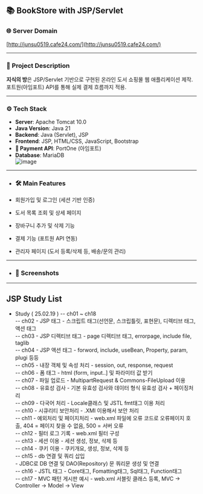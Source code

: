 ## 📚 BookStore with JSP/Servlet
### 🌐 Server Domain  
[http://junsu0519.cafe24.com/](http://junsu0519.cafe24.com/)

---

### 📝 Project Description

**지식의 방**은 JSP/Servlet 기반으로 구현된 온라인 도서 쇼핑몰 웹 애플리케이션 제작.   
포트원(아임포트) API를 통해 실제 결제 흐름까지 적용.  

---

### ⚙️ Tech Stack
- **Server**: Apache Tomcat 10.0  
- **Java Version**: Java 21  
- **Backend**: Java (Servlet), JSP  
- **Frontend**: JSP, HTML/CSS, JavaScript, Bootstrap
- **🔹 Payment API**: PortOne (아임포트)
- **Database**: MariaDB  
![image](https://github.com/user-attachments/assets/a456d5e9-649c-4a5a-a1f8-0a5be935c0cb)

---

- ### 🛠️ Main Features

- 회원가입 및 로그인 (세션 기반 인증)  
- 도서 목록 조회 및 상세 페이지  
- 장바구니 추가 및 삭제 기능  
- 결제 기능 (포트원 API 연동)  
- 관리자 페이지 (도서 등록/삭제 등, 배송/문의 관리)  

---

- ### 📸 Screenshots 

---

## JSP Study List
- Study ( 25.02.19 )
-- ch01 ~ ch18<br>
-- ch02 - JSP 태그 - 스크립트 태그(선언문, 스크립틀릿, 표현문), 디렉티브 태그, 액션 태그<br>
-- ch03 - JSP 디렉티브 태그 - page 디렉티브 태그, errorpage, include file, taglib<br>
-- ch04 - JSP 액션 태그 - forword, include, useBean, Property, param, plugi 등등<br>
-- ch05 - 내장 객체 및 속성 처리 - session, out, response, request<br>
-- ch06 - 폼 태그 - html (form, input..] 및 파라미터 값 받기<br>
-- ch07 - 파일 업로드 - MultipartRequest & Commons-FileUpload 이용 <br>
-- ch08 - 유효성 검사 - 기본 유효성 검사와 데이터 형식 유효성 검사 + 페이징처리<br>
-- ch09 - 다국어 처리 - Locale클래스 및 JSTL fmt태그 이용 처리<br>
-- ch10 - 시큐리티 보안처리 - .XMl 이용해서 보안 처리<br> 
-- ch11 - 예외처리 및 페이지처리 - web.xml 파일에 오류 코드로 오류페이지 호출, 404 = 페이지 찾을 수 없음, 500 = 서버 오류<br>
-- ch12 - 필터 로그 기록 - web.xml 필터 구성<br>
-- ch13 - 세션 이용 - 세션 생성, 정보, 삭제 등<br>
-- ch14 - 쿠키 이용 - 쿠키개요, 생성, 정보, 삭제 등<br>
-- ch15 - db 연결 및 쿼리 삽입<br> - JDBC로 DB 연결 및 DAO(Repository) 문 쿼리문 생성 및 연결<br>
-- ch16 - JSTL 태그 - Core태그, Fomatting태그, Sql태그, Function태그<br>
-- ch17 - MVC 패턴 게시판 예시 - web.xml 서블릿 클래스 등록, MVC -> Controller -> Model -> View<br>
  
